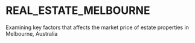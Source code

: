 # REAL_ESTATE_MELBOURNE
Examining key factors that affects the market price of estate properties in Melbourne, Australia
